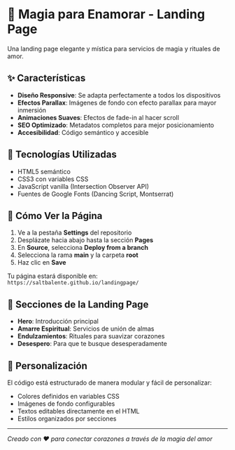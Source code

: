 # 🌹 Magia para Enamorar - Landing Page

Una landing page elegante y mística para servicios de magia y rituales de amor.

## ✨ Características

- **Diseño Responsive**: Se adapta perfectamente a todos los dispositivos
- **Efectos Parallax**: Imágenes de fondo con efecto parallax para mayor inmersión
- **Animaciones Suaves**: Efectos de fade-in al hacer scroll
- **SEO Optimizado**: Metadatos completos para mejor posicionamiento
- **Accesibilidad**: Código semántico y accesible

## 🎨 Tecnologías Utilizadas

- HTML5 semántico
- CSS3 con variables CSS
- JavaScript vanilla (Intersection Observer API)
- Fuentes de Google Fonts (Dancing Script, Montserrat)

## 🚀 Cómo Ver la Página

1. Ve a la pestaña **Settings** del repositorio
2. Desplázate hacia abajo hasta la sección **Pages**
3. En **Source**, selecciona **Deploy from a branch**
4. Selecciona la rama **main** y la carpeta **root**
5. Haz clic en **Save**

Tu página estará disponible en: `https://saltbalente.github.io/landingpage/`

## 📱 Secciones de la Landing Page

- **Hero**: Introducción principal
- **Amarre Espiritual**: Servicios de unión de almas
- **Endulzamientos**: Rituales para suavizar corazones
- **Desespero**: Para que te busque desesperadamente

## 🔧 Personalización

El código está estructurado de manera modular y fácil de personalizar:

- Colores definidos en variables CSS
- Imágenes de fondo configurables
- Textos editables directamente en el HTML
- Estilos organizados por secciones

---

*Creado con ❤️ para conectar corazones a través de la magia del amor* 